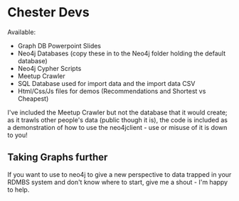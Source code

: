 Chester Devs
============
Available:

* Graph DB Powerpoint Slides
* Neo4j Databases (copy these in to the Neo4j folder holding the default database)
* Neo4j Cypher Scripts
* Meetup Crawler
* SQL Database used for import data and the import data CSV
* Html/Css/Js files for demos (Recommendations and Shortest vs Cheapest)

I've included the Meetup Crawler but not the database that it would create; as it trawls other people's data (public though it is), the code is included as a demonstration of how to use the neo4jclient - use or misuse of it is down to you!


Taking Graphs further
---------------------

If you want to use to neo4j to give a new perspective to data trapped in your RDMBS system and don't know where to start, give me a shout - I'm happy to help.
